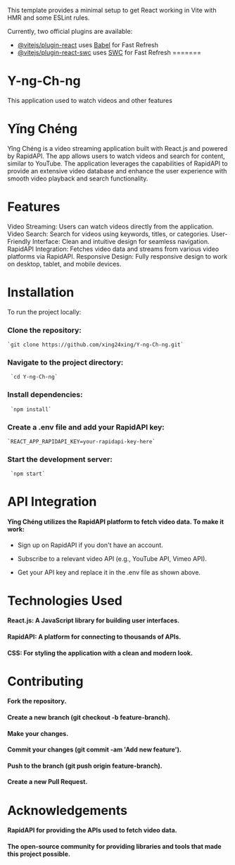 This template provides a minimal setup to get React working in Vite with HMR and some ESLint rules.

Currently, two official plugins are available:

- [@vitejs/plugin-react](https://github.com/vitejs/vite-plugin-react/blob/main/packages/plugin-react/README.md) uses [Babel](https://babeljs.io/) for Fast Refresh
- [@vitejs/plugin-react-swc](https://github.com/vitejs/vite-plugin-react-swc) uses [SWC](https://swc.rs/) for Fast Refresh
=======
# Y-ng-Ch-ng
This application used to watch videos and other features

# Yǐng Chéng
Yǐng Chéng is a video streaming application built with React.js and powered by RapidAPI. The app allows users to watch videos and search for content, similar to YouTube. The application leverages the capabilities of RapidAPI to provide an extensive video database and enhance the user experience with smooth video playback and search functionality.

# Features
Video Streaming: Users can watch videos directly from the application.
Video Search: Search for videos using keywords, titles, or categories.
User-Friendly Interface: Clean and intuitive design for seamless navigation.
RapidAPI Integration: Fetches video data and streams from various video platforms via RapidAPI.
Responsive Design: Fully responsive design to work on desktop, tablet, and mobile devices.

# Installation
To run the project locally:

### Clone the repository:

    `git clone https://github.com/xing24xing/Y-ng-Ch-ng.git`

### Navigate to the project directory:

     `cd Y-ng-Ch-ng`

### Install dependencies:

     `npm install`

### Create a .env file and add your RapidAPI key:

    `REACT_APP_RAPIDAPI_KEY=your-rapidapi-key-here`

### Start the development server:

     `npm start`

# API Integration

#### Yǐng Chéng utilizes the RapidAPI platform to fetch video data. To make it work:

- Sign up on RapidAPI if you don't have an account.

- Subscribe to a relevant video API (e.g., YouTube API, Vimeo API).

- Get your API key and replace it in the .env file as shown above.

# Technologies Used

#### React.js: A JavaScript library for building user interfaces.
#### RapidAPI: A platform for connecting to thousands of APIs.
#### CSS: For styling the application with a clean and modern look.

# Contributing
#### Fork the repository.
#### Create a new branch (git checkout -b feature-branch).
#### Make your changes.
#### Commit your changes (git commit -am 'Add new feature').
#### Push to the branch (git push origin feature-branch).
#### Create a new Pull Request.

# Acknowledgements
#### RapidAPI for providing the APIs used to fetch video data.
#### The open-source community for providing libraries and tools that made this project possible.



